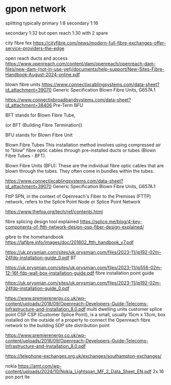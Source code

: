 # gpon network

splitting typically
primary 1:8
secondary 1:16 

secondary 1:32 but open reach 1:30 with 2 spare

city fibre fex https://cityfibre.com/news/modern-full-fibre-exchanges-offer-service-providers-the-edge


open reach ducts and access https://www.openreach.com/content/dam/openreach/openreach-dam-files/new-dam-(not-in-use-yet)/documents/help-support/New-Sites-Fibre-Handbook-August-2024-online.pdf

blown fibre units
https://www.connectixcablingsystems.com/data-sheet?id_attachment=39070  Generic Specification Blown Fibre Units, G657A.1

https://www.connectixbroadbandsystems.com/data-sheet?id_attachment=38406  Pre-Term BFU

BFT stands for Blown Fibre Tube, 

(or BFT (Building Fibre Termination))

BFU stands for Blown Fibre Unit

Blown Fibre Tubes
This installation method involves using compressed air to "blow" fibre optic cables through pre-installed ducts or tubes (Blown Fibre Tubes - BFT). 

Blown Fibre Units (BFU):
These are the individual fibre optic cables that are blown through the tubes. They often come in bundles within the tubes.

https://www.connectixcablingsystems.com/data-sheet?id_attachment=39070  Generic Specification Blown Fibre Units, G657A.1 

FttP SPN, in the context of Openreach's Fiber to the Premises (FTTP) network, refers to the Splice Point Node or Splice Point Network

https://www.thefoa.org/tech/ref/contents.html

fibre splicing design tool explained https://splice.me/blog/4-key-components-of-ftth-network-design-osp-fiber-design-explained/


gibre to the homehandbook https://lafibre.info/images/doc/201602_ftth_handbook_v7.pdf

https://uk.prysmian.com/sites/uk.prysmian.com/files/2023-11/ip192-02m-24fdp-installation-guide_0.pdf  BT

https://uk.prysmian.com/sites/uk.prysmian.com/files/2023-11/ip556-02m-12-16f-fdp-wall-box-installation-guide.pdf  fibre installation point guide

https://uk.prysmian.com/sites/uk.prysmian.com/files/2023-11/ip192-02m-24fdp-installation-guide_0.pdf

https://www.premierenergy.co.uk/wp-content/uploads/2018/09/Openreach-Developers-Guide-Telecoms-Infrastructure-and-Installation_8.0.pdf  multi dwelling units
customer splice point CSP CSP (Customer Splice Point), is a small, usually 15cm x 13cm, box installed on the outside of a property to connect the Openreach fibre network to the building
SDP site distribution point

https://www.premierenergy.co.uk/wp-content/uploads/2018/09/Openreach-Developers-Guide-Telecoms-Infrastructure-and-Installation_8.0.pdf

https://telephone-exchanges.org.uk/exchanges/southampton-exchanges/

nokia https://amt.com/wp-content/uploads/2024/10/Nokia_Lightspan_MF_2_Data_Sheet_EN.pdf  2x 16 pon port lte
